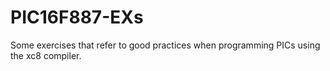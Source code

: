 # PIC16F887-EXs
Some exercises that refer to good practices when programming PICs using the xc8 compiler.
